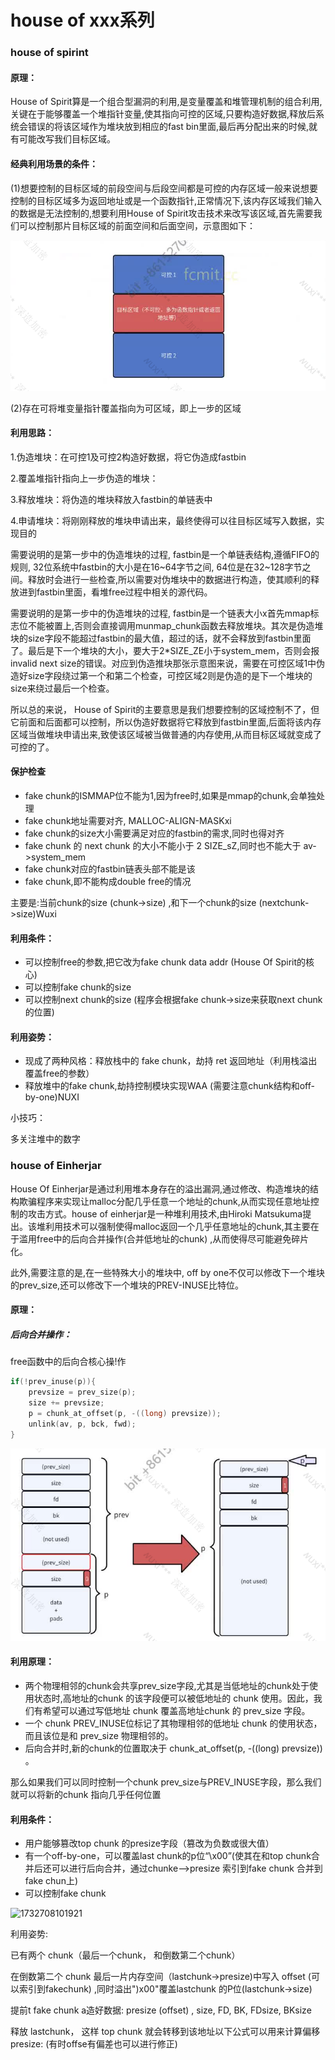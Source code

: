 # house of xxx系列

### house of spirint

#### 原理：

House of Spirit算是一个组合型漏洞的利用,是变量覆盖和堆管理机制的组合利用,关键在于能够覆盖一个堆指针变量,使其指向可控的区域,只要构造好数据,释放后系统会错误的将该区域作为堆块放到相应的fast bin里面,最后再分配出来的时候,就有可能改写我们目标区域。

#### 经典利用场景的条件：

(1)想要控制的目标区域的前段空间与后段空间都是可控的内存区域一般来说想要控制的目标区域多为返回地址或是一个函数指针,正常情况下,该内存区域我们输入的数据是无法控制的,想要利用House of Spirit攻击技术来改写该区域,首先需要我们可以控制那片目标区域的前面空间和后面空间，示意图如下：

![image-20241127190141129](.\图片\image-20241127190141129.png)

(2)存在可将堆变量指针覆盖指向为可区域，即上一步的区域

#### 利用思路：

1.伪造堆块：在可控1及可控2构造好数据，将它伪造成fastbin

2.覆盖堆指针指向上一步伪造的堆块：

3.释放堆块：将伪造的堆块释放入fastbin的单链表中

4.申请堆块：将刚刚释放的堆块申请出来，最终使得可以往目标区域写入数据，实现目的

需要说明的是第一步中的伪造堆块的过程, fastbin是一个单链表结构,遵循FIFO的规则, 32位系统中fastbin的大小是在16~64字节之间, 64位是在32~128字节之间。释放时会进行一些检查,所以需要对伪堆块中的数据进行构造，使其顺利的释放进到fastbin里面，看堆free过程中相关的源代码。

需要说明的是第一步中的伪造堆块的过程, fastbin是一个链表大小x首先mmap标志位不能被置上,否则会直接调用munmap_chunk函数去释放堆块。其次是伪造堆块的size字段不能超过fastbin的最大值，超过的话，就不会释放到fastbin里面了。最后是下一个堆块的大小，要大于2*SIZE_ZE小于system_mem，否则会报invalid next size的错误。对应到伪造推块那张示意图来说，需要在可控区域1中伪造好size字段绕过第一个和第二个检查，可控区域2则是伪造的是下一个堆块的size来绕过最后一个检查。

所以总的来说， House of Spirit的主要意思是我们想要控制的区域控制不了，但它前面和后面都可以控制，所以伪造好数据将它释放到fastbin里面,后面将该内存区域当做堆块申请出来,致使该区域被当做普通的内存使用,从而目标区域就变成了可控的了。

#### 保护检查

- fake chunk的ISMMAP位不能为1,因为free时,如果是mmap的chunk,会单独处理
- fake chunk地址需要对齐, MALLOC-ALIGN-MASKxi
- fake chunk的size大小需要满足对应的fastbin的需求,同时也得对齐
- fake chunk 的 next chunk 的大小不能小于 2 SIZE_sZ,同时也不能大于 av->system_mem
- fake chunk对应的fastbin链表头部不能是该
- fake chunk,即不能构成double free的情况

主要是:当前chunk的size (chunk->size) ,和下一个chunk的size (nextchunk->size)Wuxi

#### 利用条件：

- 可以控制free的参数,把它改为fake chunk data addr (House Of Spirit的核心)
- 可以控制fake chunk的size
- 可以控制next chunk的size (程序会根据fake chunk->size来获取next chunk的位置)

#### 利用姿势：

- 现成了两种风格：释放栈中的 fake chunk，劫持 ret 返回地址（利用栈溢出覆盖free的参数）
- 释放堆中的fake chunk,劫持控制模块实现WAA (需要注意chunk结构和off-by-one)NUXI

小技巧：

多关注堆中的数字



### house of Einherjar

House Of Einherjar是通过利用堆本身存在的溢出漏洞,通过修改、构造堆块的结构欺骗程序来实现让malloc分配几乎任意一个地址的chunk,从而实现任意地址控制的攻击方式。house of einherjar是一种堆利用技术,由Hiroki Matsukuma提出。该堆利用技术可以强制使得malloc返回一个几乎任意地址的chunk,其主要在于滥用free中的后向合并操作(合并低地址的chunk) ,从而使得尽可能避免碎片化。

此外,需要注意的是,在一些特殊大小的堆块中, off by one不仅可以修改下一个堆块的prev_size,还可以修改下一个堆块的PREV-INUSE比特位。

#### 原理：

##### 后向合并操作：

free函数中的后向合核心操!作

```c
if(!prev_inuse(p)){
    prevsize = prev_size(p);
    size += prevsize;
    p = chunk_at_offset(p, -((long) prevsize));
    unlink(av, p, bck, fwd);
}
```

![image-20241127193940948](./图片/image-20241127193940948.png)

#### 利用原理：

- 两个物理相邻的chunk会共享prev_size字段,尤其是当低地址的chunk处于使用状态时,高地址的chunk 的该字段便可以被低地址的 chunk 使用。因此，我们有希望可以通过写低地址 chunk 覆盖高地址chunk 的 prev_size 字段。
- 一个 chunk PREV_INUSE位标记了其物理相邻的低地址 chunk 的使用状态，而且该位是和 prev_size 物理相邻的。
- 后向合并时,新的chunk的位置取决于 chunk_at_offset(p, -((long) prevsize)) 。

那么如果我们可以同时控制一个chunk prev_size与PREV_INUSE字段，那么我们就可以将新的chunk 指向几乎任何位置

#### 利用条件：

- 用户能够篡改top chunk 的presize字段（篡改为负数或很大值）
- 有一个off-by-one，可以覆盖last chunk的p位“\x00”(使其在和top chunk合并后还可以进行后向合并，通过chunke—>presize 索引到fake chunk 合并到fake chun上)
- 可以控制fake chunk

![1732708101921](./图片/1732708101921.jpg)

利用姿势: 

已有两个 chunk（最后一个chunk， 和倒数第二个chunk）

在倒数第二个 chunk 最后一片内存空间（lastchunk->presize)中写入 offset (可以索引到fakechunk) ,同时溢出")x00"覆盖lastchunk 的P位(lastchunk->size)

提前t fake chunk a造好数据: presize (offset) , size, FD, BK, FDsize, BKsize

释放 lastchunk， 这样 top chunk 就会转移到该地址以下公式可以用来计算偏移presize: (有时offse有偏差也可以进行修正)